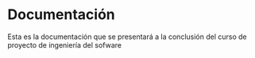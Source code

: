 # Documentación

Esta es la documentación que se presentará a la conclusión del curso de proyecto de ingeniería del sofware